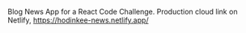 Blog News App for a React Code Challenge. Production cloud link on Netlify, https://hodinkee-news.netlify.app/